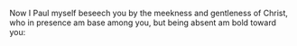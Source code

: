 Now I Paul myself beseech you by the meekness and gentleness of Christ, who in presence am base among you, but being absent am bold toward you:
